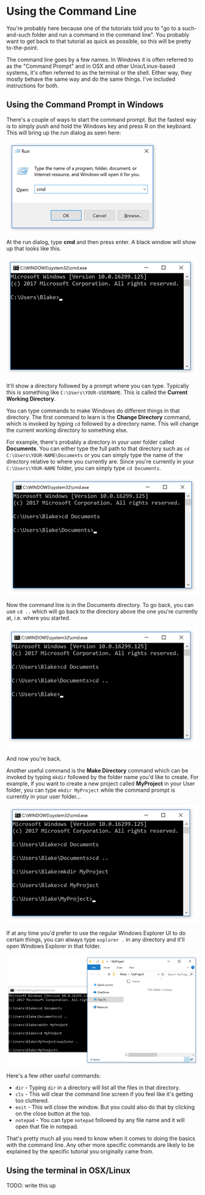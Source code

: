 # Using the Command Line

You're probably here because one of the tutorials told you to "go to a such-and-such folder and run a command in the command line". You probably want to get back to that tutorial as quick as possible, so this will be pretty to-the-point.

The command line goes by a few names. In Windows it is often referred to as the "Command Prompt" and in OSX and other Unix/Linux-based systems, it's often referred to as the terminal or the shell. Either way, they mostly behave the same way and do the same things. I've included instructions for both.

## Using the Command Prompt in Windows

There's a couple of ways to start the command prompt. But the fastest way is to simply push and hold the Windows key and press R on the keyboard. This will bring up the run dialog as seen here:

![img0](./images/windows0.png)

At the run dialog, type **cmd** and then press enter. A black window will show up that looks like this.

![img1](./images/windows1.png)

It'll show a directory followed by a prompt where you can type. Typically this is something like `C:\Users\YOUR-USERNAME`. This is called the **Current Working Directory**. 

You can type commands to make Windows do different things in that directory. 
The first command to learn is the **Change Directory** command, which is invoked by typing `cd` followed by a directory name. 
This will change the current working directory to something else. 

For example, there's probably a directory in your user folder called **Documents**. 
You can either type the full path to that directory such as `cd C:\Users\YOUR-NAME\Documents` or you can simply type the name of the directory relative to where you currently are.
Since you're currently in your `C:\Users\YOUR-NAME` folder, you can simply type `cd Documents`.

![img2](./images/windows2.png)

Now the command line is in the Documents directory. 
To go back, you can use `cd ..` which will go back to the directory above the one you're
currently at, i.e. where you started.

![img3](./images/windows3.png)

And now you're back.

Another useful command is the **Make Directory** command which can be invoked by typing `mkdir` followed by the folder name you'd like to create.
For example, if you want to create a new project called **MyProject** in your User folder, you can type `mkdir MyProject` while the command prompt is currently in your user folder...

![img4](./images/windows4.png)

If at any time you'd prefer to use the regular Windows Explorer UI to do certain things, you can always type `explorer .` in any directory and it'll open Windows Explorer in that folder.

![img5](./images/windows5.png)

Here's a few other useful commands:

* `dir` - Typing `dir` in a directory will list all the files in that directory. 
* `cls` - This will clear the command line screen if you feel like it's getting too cluttered.
* `exit` - This will close the window. But you could also do that by clicking on the close button at the top.
* `notepad` - You can type `notepad` followed by any file name and it will open that file in notepad.

That's pretty much all you need to know when it comes to doing the basics with the command line. 
Any other more specific commands are likely to be explained by the specific tutorial you originally came from. 

## Using the terminal in OSX/Linux

TODO: write this up